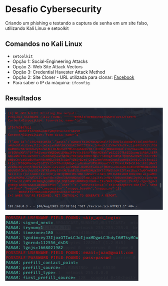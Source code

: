 # Desafio Cybersecurity
Criando um phishing e testando a captura de senha em um site falso, utilizando Kali Linux e setoolkit

## Comandos no Kali Linux
- ```setoolkit```
- Opção 1: Social-Engineering Attacks
- Opção 2: Web Site Attack Vectors
- Opção 3: Credential Havester Attack Method
- Opção 2: Site Cloner - URL utilizada para clonar: [Facebook](http://www.facebook.com)
- Para saber o IP da máquina: ```ifconfig```


## Resultados

![Alt text](./iconevisualizar.PNG "Pegando ícone")

![Alt text](./passwd.png "Pegando login")
